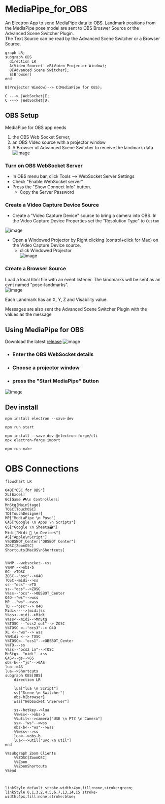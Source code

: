 # MediaPipe_for_OBS
An Electron App to send MediaPipe data to OBS. Landmark positions from the MediaPipe pose model are sent to OBS Broswer Source or the Advanced Scene Switcher Plugin.   
The Text Source can be read by the Advanced Scene Switcher or a Browser Source.  
```mermaid
graph LR;
subgraph OBS
  direction LR
  A(Video Source)-->B(Video Projector Window);
  D[Advanced Scene Switcher];
  E[Browser]
end

B(Projector Window)--> C(MediaPipe for OBS);

C ---> |WebSocket|E;
C ---> |WebSocket|D;

```

## OBS Setup
MediaPipe for OBS app needs 
1. the OBS Web Socket Server,
2. an OBS Video source with a projector window
3. A Browser of Advanced Scene Switcher to receive the landmark data
![image](https://github.com/UUoocl/MediaPipe_for_OBS/assets/99063397/a6927c6b-2894-44f5-bdb5-6c33a798555b)


### Turn on OBS WebSocket Server
- In OBS menu bar, click Tools --> WebSocket Server Settings
- Check "Enable WebSocket server"
- Press the "Show Connect Info" button.
  - Copy the Server Password

### Create a Video Capture Device Source
- Create a "Video Capture Device" source to bring a camera into OBS. In the Video Capture Device Properties set the "Resolution Type" to `Custom`

![image](https://github.com/UUoocl/MediaPipe_for_OBS/assets/99063397/bf046b53-b8b9-403c-88d7-69c601a672ab)

- Open a Windowed Projector by  Right clicking (control+click for Mac) on the Video Capture Device source.
  - click Windowed Projector  
 ![image](https://github.com/UUoocl/MediaPipe_for_OBS/assets/99063397/dc80a9f6-c6a9-454c-af02-fcfe1d437be4)


### Create a Browser Source
Load a local html file with an event listener. 
The landmarks will be sent as an evnt named "pose-landmarks".  
![image](https://github.com/UUoocl/MediaPipe_for_OBS/assets/99063397/6d158908-8a9d-41de-b0e1-e775edab998c)


Each Landmark has an X, Y, Z and Visability value.  

Messages are also sent the Advanced Scene Switcher Plugin with the values as the message

## Using MediaPipe for OBS
Download the latest [release](https://github.com/UUoocl/MediaPipe_for_OBS/releases)
![image](https://github.com/UUoocl/MediaPipe_for_OBS/assets/99063397/093f216d-4c09-4cec-8c47-b659178a49d9)

- ### Enter the OBS WebSocket details 

- ### Choose a projector window
- ### press the "Start MediaPipe" Button
![image](https://github.com/UUoocl/MediaPipe_for_OBS/assets/99063397/eb79cb1e-82ab-4351-abbe-862b0245964e)


## Dev install
```
npm install electron --save-dev
```
```
npm run start
```


```
npm install --save-dev @electron-forge/cli
npx electron-forge import
```

```
npm run make
```


# OBS Connections

```mermaid
flowchart LR

O4O["OSC for OBS"]
XL[Excel]
GC[Game 🎮\n Controllers]
MnStg[MainStage]
TOSC[TouchOSC]
TD[TouchDesigner]
MP["MediaPipe \n Pose"]
GAS["Google \n Apps \n Scripts"]
GS["Google \n Sheets🗃️"]
Midi["Midi 🎹 \n Devices"]
AS["Apple\nScript"]
%%OBSBOT_Center["OBSBOT Center"]
ZOSC[ZoomOSC]
Shortcuts[MacOS\nShortcuts]


%%MP --websocket-->ss
%%MP -->obs-b
GC-->TOSC
ZOSC--"osc"-->O4O
TOSC--midi-->ss
ss--"ocs"-->TD
ss--"ocs"-->ZOSC
%%ss--"ocs"-->OBSBOT_Center
O4O--"ws"-->wss
MP --"ws"-->wss
TD --"osc"--> O4O
Midi<---->|midi|ss
%%ss<--midi-->Midi
%%ss<--midi-->MnStg
%%TOSC --"ocs2 out"--> ZOSC
%%TOSC <--"ocs3"--> O4O
XL <--"ws"--> wss
%%Midi <--> TOSC
%%TOSC<--"ocs1"-->OBSBOT_Center
%%TD---ss
%%ss--"ocs2 in"-->TOSC
MnStg<--"midi"-->ss
GAS<--gs-->GS
obs-b<--"js"-->GAS
lua-->AS
lua-->Shortcuts
subgraph OBS[OBS]
    direction LR

    lua["lua \n Script"]
    ss["Scene \n Switcher"]
    obs-b[browser]
    wss["WebSocket \nServer"]
    
    ss--hotkey-->lua
    %%wss<-->obs-b
    %%util<-->camera["USB \n PTZ \n Camera"] 
    ss<--"ws"-->wss
    obs-b<--"ws"-->wss
    %%wss<-->ss
    lua<-->obs-b
    lua<-->util["uvc \n util"]
end

%%subgraph Zoom Clients
    %%ZOSC[ZoomOSC]
    %%Zoom
    %%ZoomShortcuts
%%end



linkStyle default stroke-width:4px,fill:none,stroke:green;
linkStyle 0,1,3,2,4,5,6,7,13,14,15 stroke-width:4px,fill:none,stroke:blue;
```
